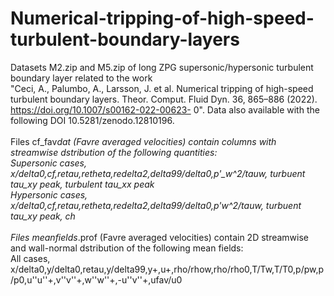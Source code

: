 # Numerical-tripping-of-high-speed-turbulent-boundary-layers
Datasets M2.zip and M5.zip of long ZPG supersonic/hypersonic turbulent boundary layer related to the work <br />
"Ceci, A., Palumbo, A., Larsson, J. et al. Numerical tripping of high-speed turbulent boundary layers. Theor. Comput. Fluid Dyn. 36, 865–886 (2022). https://doi.org/10.1007/s00162-022-00623-
0". Data also available with the following DOI 10.5281/zenodo.12810196.
 <br />
<br />
Files cf_fav*dat (Favre averaged velocities) contain columns with streamwise dstribution of the following quantities:<br />
  Supersonic cases, x/delta0,cf,retau,retheta,redelta2,delta99/delta0,p'_w^2/tauw, turbuent tau_xy peak, turbulent tau_xx peak<br />
  Hypersonic cases, x/delta0,cf,retau,retheta,redelta2,delta99/delta0,p'_w^2/tauw, turbuent tau_xy peak, ch<br />
<br />
Files meanfields_*.prof (Favre averaged velocities) contain 2D streamwise and wall-normal dstribution of the following mean fields:<br />
  All cases, x/delta0,y/delta0,retau,y/delta99,y+,u+,rho/rhow,rho/rho0,T/Tw,T/T0,p/pw,p/p0,u''u''+,v''v''+,w''w''+,-u''v''+,ufav/u0<br />
